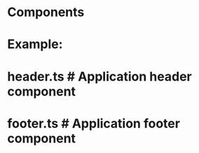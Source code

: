# Components

# Example:

# header.ts # Application header component

# footer.ts # Application footer component
